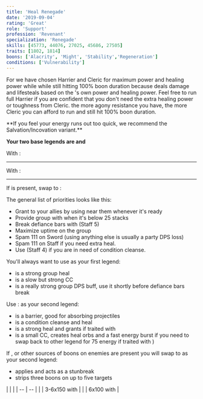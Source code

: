 ```yaml
---
title: 'Heal Renegade'
date: '2019-09-04'
rating: 'Great'
role: 'Support'
profession: 'Revenant'
specialization: 'Renegade'
skills: [45773, 44076, 27025, 45686, 27505]
traits: [1802, 1814]
boons: ['Alacrity', 'Might', 'Stability','Regeneration']
conditions: ['Vulnerability']
---
```


For **<Specialization text="Heal Renegade" name="Renegade"/>** we have chosen Harrier and Cleric for maximum power and healing power while while still hitting 100% boon duration because <Skill name="Soulcleaves Summit" /> deals damage and lifesteals based on the **<Specialization text="Heal Renegade" name="Renegade"/>**'s own power and healing power.
Feel free to run full Harrier if you are confident that you don't need the extra healing power or toughness from Cleric. the more agony resistance you have, the more Cleric you can afford to run and still  hit 100% boon duration.


<Divider text="Equipment"/>
<Tabs outlined>
<Tab title="150 Agony Resistance">
<Grid>
<GridItem sm="4">
<Armor weight="Heavy" helmAffix="Harrier" helmRune="Monk" shouldersAffix="Harrier" shouldersRune="Monk" coatAffix="Harrier" coatRune="Monk" glovesAffix="Harrier" glovesRune="Monk" leggingsAffix="Harrier" leggingsRune="Monk" bootsAffix="Harrier" bootsRune="Monk"/>
</GridItem>
 
<GridItem sm="4">
<Weapons weapon1MainType="Sword" weapon1MainAffix="Harrier" weapon1MainSigil1="Transference" weapon1OffType="Sword" weapon1OffAffix="Harrier" weapon1OffSigil="Concentration" weapon2MainType="Staff" weapon2MainAffix="Harrier" weapon2MainSigil1="Transference" weapon2MainSigil2="Concentration"/>
</GridItem>

<GridItem sm="4">
<BackAndTrinkets backItemAffix="Harrier" accessory1Affix="Cleric" accessory2Affix="Cleric" amuletAffix="Harrier" ring1Affix="Harrier" ring2Affix="Harrier"/>

<Consumables food="Delicious Rice Ball" utilityId="67528" infusion="Healing +9 Agony Infusion"/>
</GridItem>
</Grid>


<Divider text="Build"/>

<Grid>
<GridItem sm="7">
<Traits traits1="Salvation" traits1Selected="Tranquil Balance,Invoking Harmony,Selfless Amplification" traits2="Devastation" traits2Selected="Vicious Lacerations,Assassins Presence,Swift Termination" traits3="Renegade" traits3Selected="Wrought-Iron Will,All for One,Righteous Rebel"/>

<Card title="Second trait variant">
**If you feel your energy runs out too quick, we recommend the Salvation/Incovation variant.**
</Card>

<Traits traits1="Salvation" traits1Selected="Tranquil Balance,Invoking Harmony,Selfless Amplification" traits2="Invocation" traits2Selected="Rising Tide,Spirit Boon,Charged Mists" traits3="Renegade" traits3Selected="Wrought-Iron Will,All for One,Righteous Rebel"/>
 
</GridItem>

<GridItem sm="5">

**Your two base legends are <Skill id="41858"/> and <Skill name="Legendary Centaur Stance"/>**

With <Skill id="41858"/>:

<Skills heal="Breakrazors Bastion" utility1="Razorclaws Rage" utility2="Darkrazors Daring" utility3="Icerazors Ire" elite="Soulcleaves Summit"/>

---

With <Skill name="Legendary Centaur Stance"/>:

<Skills heal="Project Tranquility" utility1=" Protective Solace" utility2=" Natural Harmony" utility3="Purifying Essence" elite="Energy Expulsion"/>

---



If <Instability name="No Pain, No Gain"/> is present, swap <Skill name="Legendary Centaur Stance"/> to <Skill id="28494"/>:

<Skills heal="Empowering Misery" utility1="Pain Absorption" utility2="Banish Enchantment" utility3="Unyielding Anguish" elite="Embrace the Darkness"/>
</GridItem>
</Grid>

<Divider text="Details"/>

<Grid>
<GridItem sm="8">
<Card title="Skill Usage">
The general list of priorities looks like this:

- Grant <Boon name="Alacrity"/> to your allies by using <Skill name="Orders from Above"/> near them whenever it's ready
- Provide group <Boon name="Might"/> with <Skill name="Heroic Command"/> when it's below 25 stacks
- Break defiance bars with <Skill name="Surge of the Mists"/> (Staff 5)
- Maximize <Skill name="Soulcleaves Summit"/> uptime on the group
- Spam 111 on Sword (using anything else is usually a party DPS loss)
- Spam 111 on Staff if you need extra heal.
- Use <Skill name="Renewing Wave"/> (Staff 4) if you are in need of condition cleanse.

You'll always want to use <Skill id="41858"/> as your first legend:

- <Skill name="Breakrazors Bastion"/> is a strong group heal
- <Skill name="Darkrazors Daring"/> is a slow but strong CC
- <Skill name="Soulcleaves Summit"/> is a really strong group DPS buff, use it shortly before defiance bars break

Use <Skill name="Legendary Centaur Stance"/>: as your second legend:

- <Skill name="Protective Solace"/> is a barrier, good for absorbing projectiles
- <Skill name="Purifying Essence"/> is a condition cleanse and heal
- <Skill name="Natural Harmony"/> is a strong heal and grants <Boon name="Alacrity"/> if traited with <Trait name="Serene Rejuvenation"/>
- <Skill name="Energy Expulsion"/> is a small CC, creates heal orbs and a fast energy burst if you need to swap back to other legend for 75 energy if traited with <Trait name="Charged Mists"/>)


If <Instability name="No Pain, No Gain"/>, <Instability name="Vengeance"/> or other sources of boons on enemies are present you will swap <Skill name="Legendary Centaur Stance"/> to <Skill id="28494"/> as your second legend:

- <Skill name="Pain Absorption"/> applies <Boon name="resistance"/> and acts as a stunbreak
- <Skill name="Banish Enchantment"/> strips three boons on up to five targets
</Card>
</GridItem>

<GridItem sm="4">
<Card title="Defiance Bar Damage">
| | |
| -- | -- |
| <Skill name="Surge of the Mists" size="big" disableText/> | 3-6x150 with <Control name="knockback"/> |
| <Skill name="Darkrazors Daring" size="big" disableText/> | 6x100 with <Control name="daze"/> |
</Card>
</GridItem>
</Grid>
